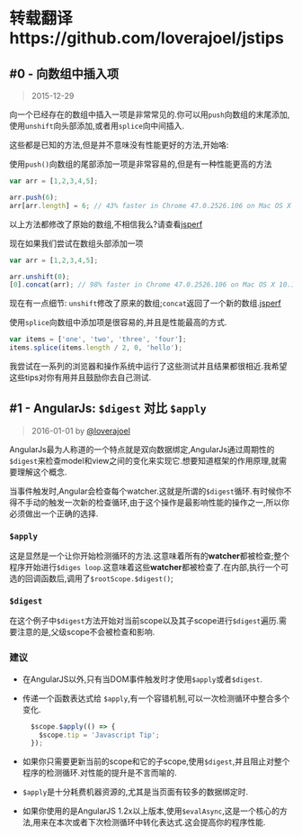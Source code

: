 # 转载翻译https://github.com/loverajoel/jstips 

## #0 - 向数组中插入项
> 2015-12-29

向一个已经存在的数组中插入一项是非常常见的.你可以用`push`向数组的末尾添加,使用`unshift`向头部添加,或者用`splice`向中间插入.

这些都是已知的方法,但是并不意味没有性能更好的方法,开始咯:

使用`push()`向数组的尾部添加一项是非常容易的,但是有一种性能更高的方法

```javascript
var arr = [1,2,3,4,5];

arr.push(6);
arr[arr.length] = 6; // 43% faster in Chrome 47.0.2526.106 on Mac OS X 10.11.1
```
以上方法都修改了原始的数组,不相信我么?请查看[jsperf](http://jsperf.com/push-item-inside-an-array)

现在如果我们尝试在数组头部添加一项

```javascript
var arr = [1,2,3,4,5];

arr.unshift(0);
[0].concat(arr); // 98% faster in Chrome 47.0.2526.106 on Mac OS X 10.11.1
```
现在有一点细节: `unshift`修改了原来的数组;`concat`返回了一个新的数组.[jsperf](http://jsperf.com/unshift-item-inside-an-array)

使用`splice`向数组中添加项是很容易的,并且是性能最高的方式.

```javascript
var items = ['one', 'two', 'three', 'four'];
items.splice(items.length / 2, 0, 'hello');
```

我尝试在一系列的浏览器和操作系统中运行了这些测试并且结果都很相近.我希望这些tips对你有用并且鼓励你去自己测试.

## #1 - AngularJs: `$digest` 对比 `$apply`

> 2016-01-01  by [@loverajoel](https://twitter.com/loverajoel)

AngularJs最为人称道的一个特点就是双向数据绑定,AngularJs通过周期性的`$digest`来检查model和view之间的变化来实现它.想要知道框架的作用原理,就需要理解这个概念.

当事件触发时,Angular会检查每个watcher.这就是所谓的`$digest`循环.有时候你不得不手动的触发一次新的检查循环,由于这个操作是最影响性能的操作之一,所以你必须做出一个正确的选择.

### `$apply`

这是显然是一个让你开始检测循环的方法.这意味着所有的**watcher**都被检查;整个程序开始进行`$diges loop`.这意味着这些**watcher**都被检查了.在内部,执行一个可选的回调函数后,调用了`$rootScope.$digest()`;

### `$digest`

在这个例子中`$digest`方法开始对当前scope以及其子scope进行`$digest`遍历.需要注意的是,父级scope不会被检查和影响.

### 建议
- 在AngularJS以外,只有当DOM事件触发时才使用`$apply`或者`$digest`.
- 传递一个函数表达式给 `$apply`,有一个容错机制,可以一次检测循环中整合多个变化.

  ```javascript
    $scope.$apply(() => {
      $scope.tip = 'Javascript Tip';
    });
  ```

- 如果你只需要更新当前的scope和它的子scope,使用`$digest`,并且阻止对整个程序的检测循环.对性能的提升是不言而喻的.

- `$apply`是十分耗费机器资源的,尤其是当页面有较多的数据绑定时.
- 如果你使用的是AngularJS 1.2x以上版本,使用`$evalAsync`,这是一个核心的方法,用来在本次或者下次检测循环中转化表达式.这会提高你的程序性能.